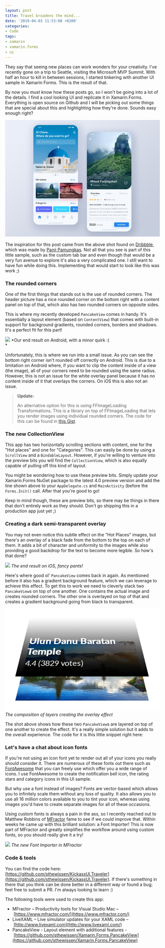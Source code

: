 ```yaml
---
layout: post
title: Travel broadens the mind...
date: '2019-04-03 11:53:08 +0200'
categories:
- Code
tags:
- xamarin
- xamarin.forms
- ui
---
```


They say that seeing new places can work wonders for your creativity. I've recently gone on a trip to Seattle, visiting the Microsoft MVP Summit. With half an hour to kill in between sessions, I started tinkering with another UI sample in Xamarin Forms. This is the result of that.

By now you must know how these posts go, so I won't be going into a lot of the details. I find a cool looking UI and replicate it in Xamarin.Forms. Everything is open source on Github and I will be picking out some things that are special about this and highlighting how they're done. Sounds easy enough right?

![](/images/posts/travel_app_dribbble_2x.jpg)

The inspiration for this post came from the above shot found on [Dribbble](https://dribbble.com/shots/6079769-Travel-App-Exploration), which was made by [Panji Pamungkas](https://dribbble.com/panjipam). Not all that you see is part of this little sample, such as the custom tab bar and even though that would be a very fun avenue to explore it's also a very complicated one. I still want to have fun while doing this. Implementing that would start to look like this was work ;)

### The rounded corners

One of the first things that stands out is the use of rounded corners. The header picture has a nice rounded corner on the bottom right with a content panel on top of that, which also has two rounded corners on opposite sides.

This is where my recently <g class="gr_ gr_9 gr-alert gr_gramm gr_inline_cards gr_run_anim Style multiReplace" id="9" data-gr-id="9">developed </g>`PancakeView`<g class="gr_ gr_9 gr-alert gr_gramm gr_inline_cards gr_disable_anim_appear Style multiReplace" id="9" data-gr-id="9"> comes</g> in handy. It's essentially a layout element (based on `ContentView`) that comes with built-in support for background gradients, rounded corners, borders <g class="gr_ gr_6 gr-alert gr_gramm gr_inline_cards gr_run_anim Punctuation only-ins replaceWithoutSep" id="6" data-gr-id="6">and</g> shadows. It's <g class="gr_ gr_15 gr-alert gr_gramm gr_inline_cards gr_run_anim Grammar only-del replaceWithoutSep" id="15" data-gr-id="15">a perfect</g> fit for this part!

[![](/images/posts/droid-1-576x1024.jpg)](/images/posts/droid-1.jpg)
*Our end result on Android, with a minor quirk :(  
*

Unfortunately, this is where we run into a small issue. As you can see the bottom right corner isn't rounded off correctly on Android. This is due to a limitation on Android where, if you want to clip the content inside of a view (the image), all of your corners need to be rounded using the same radius. However, this is not an issue for the white overlay panel because it has no content inside of it that overlays the corners. On <g class="gr_ gr_7 gr-alert gr_gramm gr_inline_cards gr_run_anim Punctuation only-ins replaceWithoutSep" id="7" data-gr-id="7">iOS</g> this is also not an issue.
<script src="https://gist.github.com/sthewissen/9424cf6db2c94dc0ee7c9960a5cb1811.js"></script>


> **Update:**
> 
> 
> 
> An alternative option for this is using FFImageLoading Transformations. This is a library on top of FFImageLoading that lets you render images using individual rounded corners. The code for this can be found in [this Gist](https://gist.github.com/sthewissen/07e8a50c04e7ac2989abf4195f59b2f0).
> 
> 



### The new CollectionView

This app has two horizontally scrolling sections with content, one for the "Hot places" and one for "Categories". This can easily be done by using a `ScrollView` and <g class="gr_ gr_10 gr-alert gr_gramm gr_inline_cards gr_run_anim Style multiReplace" id="10" data-gr-id="10">a </g>`BindableLayout`<g class="gr_ gr_10 gr-alert gr_gramm gr_inline_cards gr_disable_anim_appear Style multiReplace" id="10" data-gr-id="10">.</g> However, if you're willing to venture into the preview bits you will find <g class="gr_ gr_11 gr-alert gr_gramm gr_inline_cards gr_run_anim Style multiReplace" id="11" data-gr-id="11"><g class="gr_ gr_5 gr-alert gr_spell gr_inline_cards gr_run_anim ContextualSpelling ins-del" id="5" data-gr-id="5">the</g> </g>`CollectionView`<g class="gr_ gr_11 gr-alert gr_gramm gr_inline_cards gr_disable_anim_appear Style multiReplace" id="11" data-gr-id="11">,</g> which is also equally capable of pulling off this kind of layout.
<script src="https://gist.github.com/sthewissen/fef58c5c6f77944b5ddc6424ecffe7e6.js"></script>

You might be wondering how to use these preview bits. Simply update your Xamarin<g class="gr_ gr_8 gr-alert gr_gramm gr_inline_cards gr_run_anim Style replaceWithoutSep" id="8" data-gr-id="8">.Forms</g> NuGet <g class="gr_ gr_7 gr-alert gr_gramm gr_inline_cards gr_run_anim Grammar multiReplace" id="7" data-gr-id="7">package</g> to the latest 4.0 preview version and add the line shown above to <g class="gr_ gr_9 gr-alert gr_gramm gr_inline_cards gr_run_anim Style multiReplace" id="9" data-gr-id="9">your </g>`AppDelegate.cs`<g class="gr_ gr_9 gr-alert gr_gramm gr_inline_cards gr_disable_anim_appear Style multiReplace" id="9" data-gr-id="9"> and</g> `MainActivity` (before <g class="gr_ gr_10 gr-alert gr_gramm gr_inline_cards gr_run_anim Style multiReplace" id="10" data-gr-id="10">the </g>`Forms.Init()`<g class="gr_ gr_10 gr-alert gr_gramm gr_inline_cards gr_disable_anim_appear Style multiReplace" id="10" data-gr-id="10"> call</g>. After <g class="gr_ gr_47 gr-alert gr_gramm gr_inline_cards gr_run_anim Punctuation only-ins replaceWithoutSep" id="47" data-gr-id="47">that</g> you're good to go!
<script src="https://gist.github.com/sthewissen/5e9da5af2d7778737231d399d3bbfd5e.js"></script>

Keep in mind though, these are preview bits, so there may be things in there that don't entirely work as they should. Don't go shipping this in a production app just yet ;)

### Creating a dark semi-transparent overlay

You may not even notice this subtle effect on the "Hot Places" images, but there's an overlay of a black fade from the bottom to the top on each of them. It adds a bit of character and uniformity to the images while also providing a good backdrop for the text to become more legible. So how's that done?

[![](/images/posts/ios-473x1024.png)](/images/posts/ios.png)
*The end result on iOS, fancy pants!*

Here's where good <g class="gr_ gr_6 gr-alert gr_spell gr_inline_cards gr_run_anim ContextualSpelling" id="6" data-gr-id="6">ol</g>' `PancakeView` comes back in again. As mentioned before it also has a gradient background feature, which we can leverage to achieve this effect. To get this to work we need to cleverly stack <g class="gr_ gr_5 gr-alert gr_spell gr_inline_cards gr_run_anim ContextualSpelling ins-del" id="5" data-gr-id="5">two </g>`PancakeView`<g class="gr_ gr_5 gr-alert gr_spell gr_inline_cards gr_disable_anim_appear ContextualSpelling ins-del" id="5" data-gr-id="5">s</g> on top of one another. One contains the actual image and creates rounded corners. The other one is overlayed on top of that and creates a gradient background going from black to transparent.

![](/images/posts/layercomp.jpg)
*The composition of layers creating the overlay effect*

The shot above shows how these two `PancakeView`s are layered on top of one another to create the effect. It's a really simple solution but it adds to the overall experience. The code for it is this little snippet right here:
<script src="https://gist.github.com/sthewissen/18cb7dadb03db35c7639b32a0be2d808.js"></script>

### Let's have a chat about icon fonts

If you're not using an icon font yet to render out all of your icons you really should consider it. There are numerous of these fonts out there such as [FontAwesome](https://fontawesome.com/icons) that you can freely use which offer you a wide range of icons. I use FontAwesome to create the notification bell icon, the rating stars <g class="gr_ gr_162 gr-alert gr_gramm gr_inline_cards gr_run_anim Punctuation only-ins replaceWithoutSep" id="162" data-gr-id="162">and</g> category icons in this UI sample.

But why use a font instead of images? Fonts are vector-based which allows you to infinitely scale them without any loss of quality. It also allows you to use all 16 million colors available to you to tint your icon, whereas using images you'd have to create separate images for all of these occasions.

Using custom fonts is always a pain in the ass, so I recently reached out to Matthew Robbins of [MFractor](https://www.mfractor.com/) fame to see if we could improve that. Within weeks he came up with this brilliant solution: a Font Importer! This is now part of MFractor and greatly simplifies the workflow around using custom fonts, so you should really give it a try!

[![](/images/posts/Screenshot-2019-04-03-at-09.30.29-1024x807.png)](/images/posts/Screenshot-2019-04-03-at-09.30.29.png)
*The new Font Importer in MFractor*

### Code & tools

You can find the code here: [https://github.com/sthewissen/KickassUI.Traveler](https://github.com/sthewissen/KickassUI.Traveler). If there's something in there that you think can be done better in a different way or found a bug; feel free to submit a PR. I'm always looking to learn :)

The following tools were used to create this app:

*   MFractor – Productivity tools for Visual Studio Mac – [https://www.mfractor.com/](https://www.mfractor.com/)
*   LiveXAML – Live simulator updates for your XAML code – [http://www.livexaml.com](http://www.livexaml.com/)
*   PancakeView - Layout element with additional features - [https://github.com/sthewissen/Xamarin.Forms.PancakeView](https://github.com/sthewissen/Xamarin.Forms.PancakeView)

